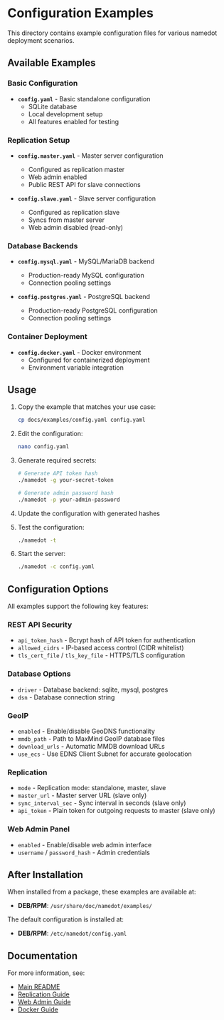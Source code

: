 # Configuration Examples

This directory contains example configuration files for various namedot deployment scenarios.

## Available Examples

### Basic Configuration
- **`config.yaml`** - Basic standalone configuration
  - SQLite database
  - Local development setup
  - All features enabled for testing

### Replication Setup
- **`config.master.yaml`** - Master server configuration
  - Configured as replication master
  - Web admin enabled
  - Public REST API for slave connections

- **`config.slave.yaml`** - Slave server configuration
  - Configured as replication slave
  - Syncs from master server
  - Web admin disabled (read-only)

### Database Backends
- **`config.mysql.yaml`** - MySQL/MariaDB backend
  - Production-ready MySQL configuration
  - Connection pooling settings

- **`config.postgres.yaml`** - PostgreSQL backend
  - Production-ready PostgreSQL configuration
  - Connection pooling settings

### Container Deployment
- **`config.docker.yaml`** - Docker environment
  - Configured for containerized deployment
  - Environment variable integration

## Usage

1. Copy the example that matches your use case:
   ```bash
   cp docs/examples/config.yaml config.yaml
   ```

2. Edit the configuration:
   ```bash
   nano config.yaml
   ```

3. Generate required secrets:
   ```bash
   # Generate API token hash
   ./namedot -g your-secret-token

   # Generate admin password hash
   ./namedot -p your-admin-password
   ```

4. Update the configuration with generated hashes

5. Test the configuration:
   ```bash
   ./namedot -t
   ```

6. Start the server:
   ```bash
   ./namedot -c config.yaml
   ```

## Configuration Options

All examples support the following key features:

### REST API Security
- `api_token_hash` - Bcrypt hash of API token for authentication
- `allowed_cidrs` - IP-based access control (CIDR whitelist)
- `tls_cert_file` / `tls_key_file` - HTTPS/TLS configuration

### Database Options
- `driver` - Database backend: sqlite, mysql, postgres
- `dsn` - Database connection string

### GeoIP
- `enabled` - Enable/disable GeoDNS functionality
- `mmdb_path` - Path to MaxMind GeoIP database files
- `download_urls` - Automatic MMDB download URLs
- `use_ecs` - Use EDNS Client Subnet for accurate geolocation

### Replication
- `mode` - Replication mode: standalone, master, slave
- `master_url` - Master server URL (slave only)
- `sync_interval_sec` - Sync interval in seconds (slave only)
- `api_token` - Plain token for outgoing requests to master (slave only)

### Web Admin Panel
- `enabled` - Enable/disable web admin interface
- `username` / `password_hash` - Admin credentials

## After Installation

When installed from a package, these examples are available at:
- **DEB/RPM**: `/usr/share/doc/namedot/examples/`

The default configuration is installed at:
- **DEB/RPM**: `/etc/namedot/config.yaml`

## Documentation

For more information, see:
- [Main README](../README.md)
- [Replication Guide](../REPLICATION.md)
- [Web Admin Guide](../WEBADMIN.md)
- [Docker Guide](../DOCKER.md)
